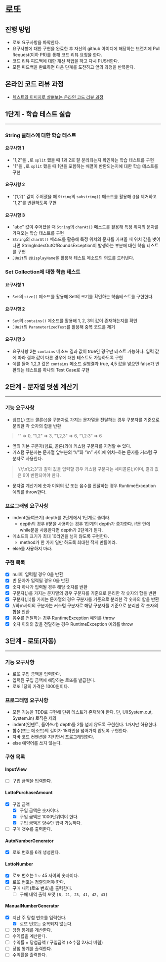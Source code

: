 # 로또
## 진행 방법
* 로또 요구사항을 파악한다.
* 요구사항에 대한 구현을 완료한 후 자신의 github 아이디에 해당하는 브랜치에 Pull Request(이하 PR)를 통해 코드 리뷰 요청을 한다.
* 코드 리뷰 피드백에 대한 개선 작업을 하고 다시 PUSH한다.
* 모든 피드백을 완료하면 다음 단계를 도전하고 앞의 과정을 반복한다.

## 온라인 코드 리뷰 과정
* [텍스트와 이미지로 살펴보는 온라인 코드 리뷰 과정](https://github.com/next-step/nextstep-docs/tree/master/codereview)

## 1단계 - 학습 테스트 실습

---

### String 클래스에 대한 학습 테스트

#### 요구사항 1
- "1,2"을 `,`로 `split` 했을 때 1과 2로 잘 분리되는지 확인하는 학습 테스트를 구현
- "1"을 `,`로 `split` 했을 때 1만을 포함하는 배열이 반환되는지에 대한 학습 테스트를 구현

#### 요구사항 2
- "(1,2)" 값이 주어졌을 때 `String`의 `substring()` 메소드를 활용해 ()을 제거하고 "1,2"를 반환하도록 구현

#### 요구사항 3
- "abc" 값이 주어졌을 때 `String`의 `charAt()` 메소드를 활용해 특정 위치의 문자를 가져오는 학습 테스트를 구현
- `String`의 `charAt()` 메소드를 활용해 특정 위치의 문자를 가져올 때 위치 값을 벗어나면 StringIndexOutOfBoundsException이 발생하는 부분에 대한 학습 테스트를 구현
- `JUnit`의 `@DisplayName`을 활용해 테스트 메소드의 의도를 드러낸다.

### Set Collection에 대한 학습 테스트

#### 요구사항 1
- `Set`의 `size()` 메소드를 활용해 Set의 크기를 확인하는 학습테스트를 구현한다.

#### 요구사항 2
- `Set`의 `contains()` 메소드를 활용해 1, 2, 3의 값이 존재하는지를 확인
- `JUnit`의 `ParameterizedTest`를 활용해 중복 코드를 제거

#### 요구사항 3
- 요구사항 2는 `contains` 메소드 결과 값이 true인 경우만 테스트 가능하다. 입력 값에 따라 결과 값이 다른 경우에 대한 테스트도 가능하도록 구현
- 예를 들어 1,2,3 값은 `contains` 메소드 실행결과 true, 4,5 값을 넣으면 false가 반환되는 테스트를 하나의 Test Case로 구현

## 2단계 - 문자열 덧셈 계산기

---

### 기능 요구사항
- 쉼표(,) 또는 콜론(:)을 구분자로 가지는 문자열을 전달하는 경우 구분자를 기준으로 분리한 각 숫자의 합을 반환
> “” => 0, "1,2" => 3, "1,2,3" => 6, “1,2:3” => 6
- 앞의 기본 구분자(쉼표, 콜론)외에 커스텀 구분자를 지정할 수 있다.
- 커스텀 구분자는 문자열 앞부분의 “//”와 “\n” 사이에 위치~하는 문자를 커스텀 구분자로 사용한다.
> “//;\n1;2;3”과 같이 값을 입력할 경우 커스텀 구분자는 세미콜론(;)이며, 결과 값은 6이 반환되어야 한다.
- 문자열 계산기에 숫자 이외의 값 또는 음수를 전달하는 경우 RuntimeException 예외를 throw한다.

### 프로그래밍 요구사항
- indent(들여쓰기) depth를 2단계에서 1단계로 줄여라.
  - depth의 경우 if문을 사용하는 경우 1단계의 depth가 증가한다. if문 안에 while문을 사용한다면 depth가 2단계가 된다.
- 메소드의 크기가 최대 10라인을 넘지 않도록 구현한다.
  - method가 한 가지 일만 하도록 최대한 작게 만들어라.
- else를 사용하지 마라.

### 구현 목록
- [X] null이 입력될 경우 0을 반환
- [X] 빈 문자가 입력될 경우 0을 반환
- [X] 숫자 하나가 입력될 경우 해당 숫자를 반환
- [X] 구분자(,)를 가지는 문자열의 경우 구분자를 기준으로 분리한 각 숫자의 합을 반환
- [X] 구분자(,|:)를 가지는 문자열의 경우 구분자를 기준으로 분리한 각 숫자의 합을 반환
- [X] //와\n사이의 구분자는 커스텀 구분자로 해당 구분자를 기준으로 분리한 각 숫자의 합을 반환
- [X] 음수를 전달하는 경우 RuntimeException 예외를 throw
- [X] 숫자 이외의 값을 전달하는 경우 RuntimeException 예외를 throw

## 3단계 - 로또(자동)

---

### 기능 요구사항
- 로또 구입 금액을 입력한다.
- 입력된 구입 금액에 해당하는 로또를 발급한다.
- 로또 1장의 가격은 1000원이다.

### 프로그래밍 요구사항
- 모든 기능을 TDD로 구현해 단위 테스트가 존재해야 한다. 단, UI(System.out, System.in) 로직은 제외
- indent(인덴트, 들여쓰기) depth를 2를 넘지 않도록 구현한다. 1까지만 허용한다.
- 함수(또는 메소드)의 길이가 15라인을 넘어가지 않도록 구현한다.
- 자바 코드 컨벤션을 지키면서 프로그래밍한다.
- else 예약어를 쓰지 않는다.

### 구현 목록

#### InputView
- [ ] 구입 금액을 입력한다.
#### LottoPurchaseAmount
- [x] 구입 금액
  - [x] 구입 금액은 숫자이다.
  - [x] 구입 금액은 1000단위여야 한다.
  - [x] 구입 금액은 양수만 입력 가능하다.
- [ ] 구매 갯수를 출력한다.
#### AutoNumberGenerator
- [x] 로또 번호를 6개 생성한다.
#### LottoNumber
- [x] 로또 번호는 1 ~ 45 사이의 숫자이다.
- [x] 로또 번호는 정렬되어야 한다.
- [ ] 구매 내역(로또 번호)을 출력한다.
  - [ ] 구매 내역 출력 포맷 `[8, 21, 23, 41, 42, 43]`
#### ManualNumberGenerator
- [x] 지난 주 당첨 번호를 입력한다. 
  - [x] 로또 번호는 중복되지 않는다.
- [ ] 당첨 통계를 계산한다.
- [ ] 수익률을 계산한다.
 - [ ] 수익률 = 당첨금액 / 구입금액 (소수점 2자리 버림)
- [ ] 당첨 통계를 출력한다.
- [ ] 수익률을 출력한다.